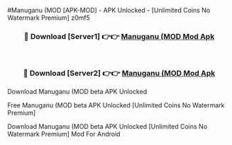 #Manuganu (MOD [APK-MOD] - APK Unlocked - [Unlimited Coins No Watermark Premium] z0mf5



<div align="center">

<h3>🔴 Download [Server1] 👉👉 <a href="https://momento.my/?title=Manuganu_(MOD">Manuganu (MOD Mod Apk</a></h3><br>

<h3>🔴 Download [Server2] 👉👉 <a href="https://momento.my/?title=Manuganu_(MOD">Manuganu (MOD Mod Apk</a></h3>
</div>



Download Manuganu (MOD beta APK Unlocked

Free Manuganu (MOD beta APK Unlocked [Unlimited Coins No Watermark Premium]

Download Manuganu (MOD beta APK Unlocked [Unlimited Coins No Watermark Premium] Mod For Android
